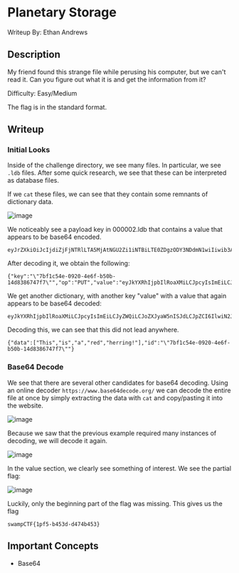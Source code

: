 # Planetary Storage
Writeup By: Ethan Andrews

## Description
My friend found this strange file while perusing his computer, but we can't read it. Can you figure out what it is and get the information from it?

Difficulty: Easy/Medium

The flag is in the standard format.

## Writeup
### Initial Looks
Inside of the challenge directory, we see many files. In particular, we see `.ldb` files. After some quick research, we see that
these can be interpreted as database files.

If we `cat` these files, we can see that they contain some remnants of dictionary data.

![image](https://github.com/user-attachments/assets/49c8a644-7562-43ee-aa73-81464c89b45d)

We noticeably see a payload key in 000002.ldb that contains a value that appears to be base64 encoded.

```
eyJrZXkiOiJcIjdiZjFjNTRlLTA5MjAtNGU2Zi1iNTBiLTE0ZDgzODY3NDdmN1wiIiwib3AiOiJQVVQiLCJ2YWx1ZSI6ImV5SmtZWFJoSWpwYklsUm9hWE1pTENKcGN5SXNJbUVpTENKeVpXUWlMQ0pvWlhKeWFXNW5JU0pkTENKcFpDSTZJbHdpTjJKbU1XTTFOR1V0TURreU1DMDBaVFptTFdJMU1HSXRNVFJrT0RNNE5qYzBOMlkzWENJaWZRPT0ifQ==
```

After decoding it, we obtain the following:
```
{"key":"\"7bf1c54e-0920-4e6f-b50b-14d8386747f7\"","op":"PUT","value":"eyJkYXRhIjpbIlRoaXMiLCJpcyIsImEiLCJyZWQiLCJoZXJyaW5nISJdLCJpZCI6IlwiN2JmMWM1NGUtMDkyMC00ZTZmLWI1MGItMTRkODM4Njc0N2Y3XCIifQ=="}
```

We get another dictionary, with another key "value" with a value that again appears to be base64 decoded:
```
eyJkYXRhIjpbIlRoaXMiLCJpcyIsImEiLCJyZWQiLCJoZXJyaW5nISJdLCJpZCI6IlwiN2JmMWM1NGUtMDkyMC00ZTZmLWI1MGItMTRkODM4Njc0N2Y3XCIifQ==
```

Decoding this, we can see that this did not lead anywhere.
```
{"data":["This","is","a","red","herring!"],"id":"\"7bf1c54e-0920-4e6f-b50b-14d8386747f7\""}
```

### Base64 Decode
We see that there are several other candidates for base64 decoding. Using an online decoder `https://www.base64decode.org/` 
we can decode the entire file at once by simply extracting the data with `cat` and copy/pasting it into the website.

![image](https://github.com/user-attachments/assets/467efe26-066b-4042-8498-e949200afa99)

Because we saw that the previous example required many instances of decoding, we will decode it again.

![image](https://github.com/user-attachments/assets/a01cf361-34a7-4811-b140-d890c80cc5db)

In the value section, we clearly see something of interest. We see the partial flag:

![image](https://github.com/user-attachments/assets/ffde8315-c454-4588-99f3-bf3dab57329d)

Luckily, only the beginning part of the flag was missing. This gives us the flag

```
swampCTF{1pf5-b453d-d474b453}
```

## Important Concepts
- Base64
